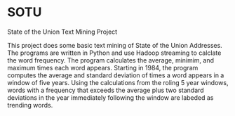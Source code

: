 # SOTU
State of the Union Text Mining Project

This project does some basic text mining of State of the Union Addresses.  The programs are written in Python and use Hadoop streaming to calclate the word frequency. The program calculates the average, minimim, and maximum times each word appears. Starting in 1984, the program computes the average and standard deviation of times a word appears in a window of five years.  Using the calculations from the roling 5 year windows, words with a frequency that exceeds the average plus two standard deviations in the year immediately following the window are labeded as trending words.
